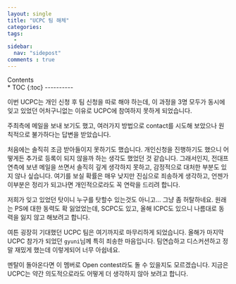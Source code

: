 ```yaml
---
layout: single
title: "UCPC 팀 해체"
categories: 
tags:
  - 
sidebar:
  nav: "sidepost"
comments : true
---
```

<div id="toc">
Contents
</div>
* TOC
{:toc}
----------

이번 UCPC는 개인 신청 후 팀 신청을 따로 해야 하는데, 이 과정을 3명 모두가 동시에 잊고 있었던 어처구니없는 이유로 UCPC에 참여하지 못하게 되었습니다.  

주최측에 메일을 보내 보기도 했고, 여러가지 방법으로 contact를 시도해 보았으나 원칙적으로 불가하다는 답변을 받았습니다.  

처음에는 솔직히 조금 받아들이지 못하기도 했습니다. 개인신청을 진행하기도 했으니 어떻게든 추가로 등록이 되지 않을까 하는 생각도 했었던 것 같습니다. 
그래서인지, 전대프연측에 보낸 메일을 쓰면서 솔직히 깊게 생각하지 못하고, 감정적으로 대처한 부분도 있지 않나 싶습니다. 여기를 보실 확률은 매우 낮지만 진심으로 죄송하게 생각하고, 언젠가 이부분은 정리가 되고나면 개인적으로라도 꼭 연락을 드리려 합니다.

저희가 잊고 있었던 탓이니 누구를 탓할수 있는것도 아니고... 그냥 좀 허탈하네요. 원래는 PS에 대한 동력도 확 잃었었는데, SCPC도 있고, 올해 ICPC도 있으니 나름대로 동력을 잃지 않고 해보려고 합니다. 

여튼 굉장히 기대했던 UCPC 팀은 여기까지로 마무리하게 되었습니다. 올해가 마지막 UCPC 참가가 되었던 `gyuni`님께 특히 죄송한 마음입니다. 팀연습하고 디스커션하고 정말 재밌게 했는데 이렇게되어 너무 아쉽네요. 

멘탈이 돌아온다면 이 멤버로 Open contest라도 돌 수 있을지도 모르겠습니다. 지금은 UCPC는 약간 의도적으로라도 어떻게 더 생각하지 않아 보려고 합니다. 
